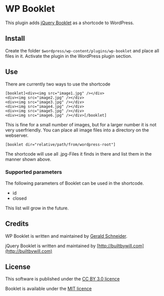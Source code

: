 # WP Booklet
This plugin adds [jQuery Booklet](http://builtbywill.com/code/booklet/) as a shortcode to WordPress.

## Install
Create the folder `$wordpress/wp-content/plugins/wp-booklet` and place all files in it. Activate the plugin in the WordPress plugin section.

## Use
There are currently two ways to use the shortcode

	[booklet]<div><img src="image1.jpg" /></div>
	<div><img src="image2.jpg" /></div>
	<div><img src="image3.jpg" /></div>
	<div><img src="image4.jpg" /></div>
	<div><img src="image5.jpg" /></div>
	<div><img src="image6.jpg" /></div>[/booklet]

This is fine for a small number of images, but for a larger number it is not very userfriendly. You can place all image files into a directory on the webserver.

	[booklet dir="relative/path/from/wordpress-root"]

The shortcode will use all .jpg-Files it finds in there and list them in the manner shown above.

### Supported parameters
The following parameters of Booklet can be used in the shortcode.

* id
* closed

This list will grow in the future.

## Credits
WP Booklet is written and maintained by [Gerald Schneider](http://schneidr.de).

jQuery Booklet is written and maintained by [http://builtbywill.com](http://builtbywill.com)

## License
This software is published under the [CC BY 3.0 licence](http://creativecommons.org/licenses/by/3.0/)

Booklet is available under the [MIT licence](http://opensource.org/licenses/MIT)